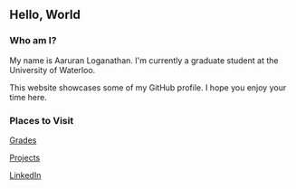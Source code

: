 ## Hello, World

### Who am I?

My name is Aaruran Loganathan. I'm currently a graduate student at the University of Waterloo.

This website showcases some of my GitHub profile.
I hope you enjoy your time here.

### Places to Visit

[Grades](https://aarurane.github.io/grades)

[Projects](https://aarurane.github.io/projects)

[LinkedIn](https://www.linkedin.com/in/aarurane/)


